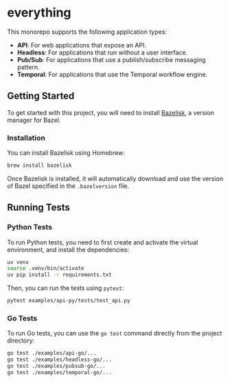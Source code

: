 # everything

This monorepo supports the following application types:

*   **API**: For web applications that expose an API.
*   **Headless**: For applications that run without a user interface.
*   **Pub/Sub**: For applications that use a publish/subscribe messaging pattern.
*   **Temporal**: For applications that use the Temporal workflow engine.

## Getting Started

To get started with this project, you will need to install [Bazelisk](https://github.com/bazelbuild/bazelisk), a version manager for Bazel.

### Installation

You can install Bazelisk using Homebrew:

```bash
brew install bazelisk
```

Once Bazelisk is installed, it will automatically download and use the version of Bazel specified in the `.bazelversion` file.

## Running Tests

### Python Tests

To run Python tests, you need to first create and activate the virtual environment, and install the dependencies:

```bash
uv venv
source .venv/bin/activate
uv pip install -r requirements.txt
```

Then, you can run the tests using `pytest`:

```bash
pytest examples/api-py/tests/test_api.py
```

### Go Tests

To run Go tests, you can use the `go test` command directly from the project directory:

```bash
go test ./examples/api-go/...
go test ./examples/headless-go/...
go test ./examples/pubsub-go/...
go test ./examples/temporal-go/...
```
